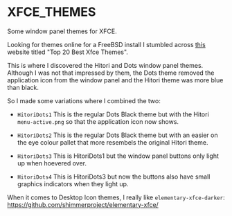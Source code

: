 # XFCE_THEMES
Some window panel themes for XFCE.

Looking for themes online for a FreeBSD install I stumbled across [this](https://www.ubuntupit.com/best-xfce-themes-for-linux/) website titled "Top 20 Best Xfce Themes".

This is where I discovered the Hitori and Dots window panel themes. Although I was not that impressed by them, the Dots theme removed the application icon from the window panel and the Hitori theme was more blue than black.

So I made some variations where I combined the two:

- `HitoriDots1` This is the regular Dots Black theme but with the Hitori `menu-active.png` so that the application icon now shows.

- `HitoriDots2` This is the regular Dots Black theme but with an easier on the eye colour pallet that more resembels the original Hitori theme.

- `HitoriDots3` This is HitoriDots1 but the window panel buttons only light up when hoevered over.

- `HitoriDots4` This is HitoriDots3 but now the buttons also have small graphics indicators when they light up.

When it comes to Desktop Icon themes, I really like `elementary-xfce-darker`:
https://github.com/shimmerproject/elementary-xfce/
